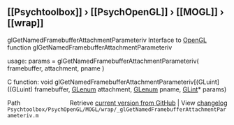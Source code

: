 ## [[Psychtoolbox]] &#8250; [[PsychOpenGL]] &#8250; [[MOGL]] &#8250; [[wrap]]

glGetNamedFramebufferAttachmentParameteriv  Interface to [OpenGL](OpenGL) function glGetNamedFramebufferAttachmentParameteriv  
  
usage:  params = glGetNamedFramebufferAttachmentParameteriv( framebuffer, attachment, pname )  
  
C function:  void glGetNamedFramebufferAttachmentParameteriv[(GLuint]((GLuint) framebuffer, [GLenum](GLenum) attachment, [GLenum](GLenum) pname, [GLint](GLint)\* params)  




<div class="code_header" style="text-align:right;">
  <span style="float:left;">Path&nbsp;&nbsp;</span> <span class="counter">Retrieve <a href=
  "https://raw.github.com/Psychtoolbox-3/Psychtoolbox-3/beta/Psychtoolbox/PsychOpenGL/MOGL/wrap/_glGetNamedFramebufferAttachmentParameteriv.m">current version from GitHub</a> | View <a href=
  "https://github.com/Psychtoolbox-3/Psychtoolbox-3/commits/beta/Psychtoolbox/PsychOpenGL/MOGL/wrap/_glGetNamedFramebufferAttachmentParameteriv.m">changelog</a></span>
</div>
<div class="code">
  <code>Psychtoolbox/PsychOpenGL/MOGL/wrap/_glGetNamedFramebufferAttachmentParameteriv.m</code>
</div>

